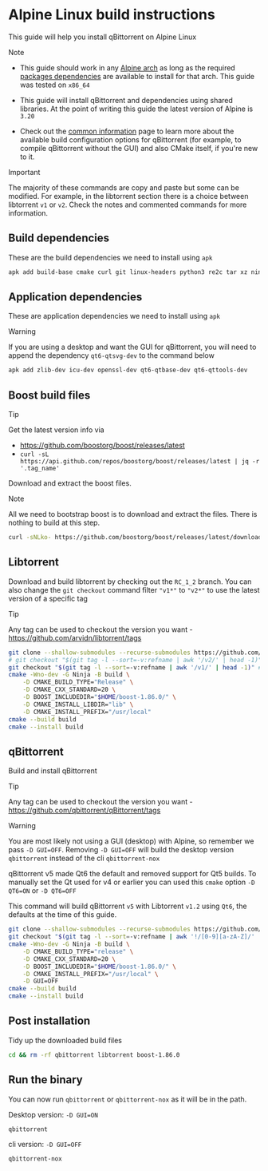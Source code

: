 # Alpine Linux build instructions

This guide will help you install qBittorrent on Alpine Linux

> [!NOTE]
>
> - This guide should work in any [Alpine arch](http://dl-cdn.alpinelinux.org/alpine/latest-stable/main) as long as the required [packages dependencies](https://pkgs.alpinelinux.org) are available to install for that arch. This guide was tested on `x86_64`
>
> - This guide will install qBittorrent and dependencies using shared libraries. At the point of writing this guide the latest version of Alpine is `3.20`
>
> - Check out the [common information](https://github.com/qbittorrent/qBittorrent/wiki/Compilation-with-CMake-common-information) page to learn more about the available build configuration options for qBittorrent (for example, to compile qBittorrent without the GUI) and also CMake itself, if you're new to it.

> [!IMPORTANT]
> The majority of these commands are copy and paste but some can be modified. For example, in the libtorrent section there is a choice between libtorrent `v1` or `v2`. Check the notes and commented commands for more information.

## Build dependencies

These are the build dependencies we need to install using `apk`

```bash
apk add build-base cmake curl git linux-headers python3 re2c tar xz ninja-build ninja-is-really-ninja
```

## Application dependencies

These are application dependencies we need to install using `apk`

> [!WARNING]
> If you are using a desktop and want the GUI for qBittorrent, you will need to append the dependency `qt6-qtsvg-dev` to the command below

```bash
apk add zlib-dev icu-dev openssl-dev qt6-qtbase-dev qt6-qttools-dev
```

## Boost build files

> [!TIP]
> Get the latest version info via
>
> - https://github.com/boostorg/boost/releases/latest
> - `curl -sL https://api.github.com/repos/boostorg/boost/releases/latest | jq -r '.tag_name'`

Download and extract the boost files.

> [!NOTE]
> All we need to bootstrap boost is to download and extract the files. There is nothing to build at this step.

```bash
curl -sNLko- https://github.com/boostorg/boost/releases/latest/download/boost-1.86.0-b2-nodocs.tar.xz | tar xfJ -
```

## Libtorrent

Download and build libtorrent by checking out the `RC_1_2` branch. You can also change the `git checkout` command filter `"v1*"` to `"v2*"` to use the latest version of a specific tag

> [!TIP]
> Any tag can be used to checkout the version you want - https://github.com/arvidn/libtorrent/tags

```bash
git clone --shallow-submodules --recurse-submodules https://github.com/arvidn/libtorrent.git ~/libtorrent && cd ~/libtorrent
# git checkout "$(git tag -l --sort=-v:refname | awk '/v2/' | head -1)" # always checkout the latest release of libtorrent v2
git checkout "$(git tag -l --sort=-v:refname | awk '/v1/' | head -1)" # always checkout the latest release of libtorrent v1
cmake -Wno-dev -G Ninja -B build \
    -D CMAKE_BUILD_TYPE="Release" \
    -D CMAKE_CXX_STANDARD=20 \
    -D BOOST_INCLUDEDIR="$HOME/boost-1.86.0/" \
    -D CMAKE_INSTALL_LIBDIR="lib" \
    -D CMAKE_INSTALL_PREFIX="/usr/local"
cmake --build build
cmake --install build
```

## qBittorrent

Build and install qBittorrent

> [!TIP]
> Any tag can be used to checkout the version you want - https://github.com/qbittorrent/qBittorrent/tags

> [!WARNING]
> You are most likely not using a GUI (desktop) with Alpine, so remember we pass `-D GUI=OFF`.
> Removing `-D GUI=OFF` will build the desktop version `qbittorrent` instead of the cli `qbittorrent-nox`
>
> qBittorrent v5 made Qt6 the default and removed support for Qt5 builds.
> To manually set the Qt used for v4 or earlier you can used this `cmake` option `-D QT6=ON` or `-D QT6=OFF`

This command will build qBittorrent `v5` with Libtorrent `v1.2` using `Qt6`, the defaults at the time of this guide.

```bash
git clone --shallow-submodules --recurse-submodules https://github.com/qbittorrent/qBittorrent.git ~/qbittorrent && cd ~/qbittorrent
git checkout "$(git tag -l --sort=-v:refname | awk '!/[0-9][a-zA-Z]/' | head -1)" # always checkout the latest release of qbittorrent
cmake -Wno-dev -G Ninja -B build \
    -D CMAKE_BUILD_TYPE="release" \
    -D CMAKE_CXX_STANDARD=20 \
    -D BOOST_INCLUDEDIR="$HOME/boost-1.86.0/" \
    -D CMAKE_INSTALL_PREFIX="/usr/local" \
    -D GUI=OFF
cmake --build build
cmake --install build
```

## Post installation

Tidy up the downloaded build files

```bash
cd && rm -rf qbittorrent libtorrent boost-1.86.0
```

## Run the binary

You can now run `qbittorrent` or `qbittorrent-nox` as it will be in the path.

Desktop version: `-D GUI=ON`

```bash
qbittorrent
```

cli version: `-D GUI=OFF`

```bash
qbittorrent-nox
```
